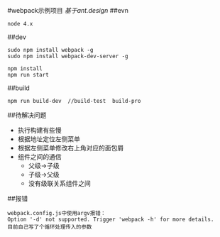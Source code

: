 #webpack示例项目
*基于ant.design*
##evn
```
node 4.x

```
##dev
```
sudo npm install webpack -g
sudo npm install webpack-dev-server -g

npm install
npm run start
```

##build
```
npm run build-dev  //build-test  build-pro
```
##待解决问题
- 执行构建有些慢
- 根据地址定位左侧菜单
- 根据左侧菜单修改右上角对应的面包屑
- 组件之间的通信
    - 父级->子级
    - 子级->父级
    - 没有级联关系组件之间


##报错
```
webpack.config.js中使用argv报错：
Option '-d' not supported. Trigger 'webpack -h' for more details.
目前自己写了个循环处理传入的参数
```